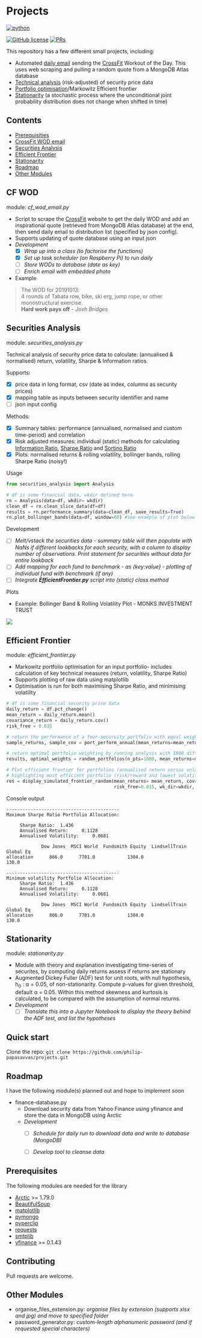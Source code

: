 # Projects

<p align="left">
    <a href="https://www.python.org/">
        <img src="https://ForTheBadge.com/images/badges/made-with-python.svg"
            alt="python"></a> &nbsp;
</p>

[![GitHub license](https://img.shields.io/badge/License-MIT-brightgreen.svg?style=flat-square)](https://github.com/VivekPa/AIAlpha/blob/master/LICENSE) 
[![PRs](https://img.shields.io/badge/PRs-welcome-brightgreen.svg?style=flat-square)](http://makeapullrequest.com)

This repository has a few different small projects, including:
- Automated [daily email](#cf-wod) sending the [CrossFit](http://www.crossfit.com) Workout of the Day. This uses web scraping and pulling a random quote from a MongoDB Atlas database
- [Technical analysis](#securities-analysis) (risk-adjusted) of security price data 
- [Portfolio optimisation](#efficient-frontier)/Markowitz Efficient frontier 
- [Stationarity](#stationarity) (a stochastic process where the unconditional joint probability 
 distribution does not change when shifted in time) 

## Contents
- [Prerequisities](#prerequisites)
- [CrossFit WOD email](#cf-wod)
- [Securities Analysis](#securities-analysis)
- [Efficient Frontier](#efficient-frontier)
- [Stationarity](#stationarity)
- [Roadmap](#roadmap)
- [Other Modules](#other-modules)


## CF WOD
module: *cf_wod_email.py*  
- Script to scrape the [CrossFit](http://www.crossfit.com) website to get the daily WOD and add an 
inspirational quote (retrieved from MongoDB Atlas database) at the end, then send daily email to distribution list (specified by json config).
- Supports updating of quote database using an input json
- *Development*
    - [X] *Wrap up into a class (to factorise the functions)*
    - [X] *Set up task scheduler (on Raspberry Pi) to run daily*
    - [ ] *Store WODs to database (date as key)*
    - [ ] *Enrich email with embedded photo*

- Example
> The WOD for 20191013:  
> 4 rounds of Tabata row, bike, ski erg, jump rope, or other monostructural exercise.   
> **Hard work pays off** - *Josh Bridges*

## Securities Analysis 
module: *securities_analysis.py*

Technical analysis of security price data to calculate: (annualised & normalised) 
return, volatility, Sharpe & Information ratios.

Supports:
- [X] price data in long format, csv (date as index, columns as security prices)
- [X] mapping table as inputs between security identifier and name
- [ ] json input config 

Methods:
 - [X] Summary tables: performance (annualised, normalised and custom time-period) and correlation
 - [X] Risk adjusted measures: individual (static) methods for calculating [Information Ratio](https://www.investopedia.com/terms/i/informationratio.asp),
  [Sharpe Ratio](https://www.investopedia.com/terms/s/sharperatio.asp) and [Sortino Ratio](https://www.investopedia.com/terms/s/sortinoratio.asp)
 - [X] Plots: normalised returns & rolling volatility, bollinger bands, rolling Sharpe Ratio (noisy!)

Usage
```python
from securities_analysis import Analysis

# df is some financial data, wkdir defined here
rn = Analysis(data=df, wkdir= wkdir)
clean_df = rn.clean_slice_data(df=df)
results = rn.performance_summary(data=clean_df, save_results=True)
rn.plot_bollinger_bands(data=df, window=60) #see example of plot below
```

Development
- [ ] *Melt/vstack the securities data - summary table will then populate with NaNs if different lookbacks for 
each security, with a column to display number of observations. Print statement for
securities without data for entire lookback*
- [ ] *Add mapping for each fund to benchmark - as {key:value} - plotting of individual fund with benchmark (if any)*
- [ ] *Integrate **EfficientFrontier.py** script into (static) class method*

Plots
- Example: Bollinger Band & Rolling Volatility Plot - MONKS INVESTMENT TRUST
<img src="https://pythonpapshome.files.wordpress.com/2019/10/monks-investment-trust-plc-price-vol-history.png">

## Efficient Frontier
module: *efficient_frontier.py*
- Markowitz portfolio optimisation for an input portfolio- includes calculation of key
technical measures (return, volatility, Sharpe Ratio)
- Supports plotting of raw data using matplotlib
- Optimisation is run for both maximising Sharpe Ratio, and minimising volatility
```python
# df is some financial security price data
daily_return = df.pct_change()
mean_return = daily_return.mean()
covariance_return = daily_return.cov()
risk_free = 0.015

# return the performance of a four-securuity portfolio with equal weighting
sample_returns, sample_cov = port_perform_annual(mean_returns=mean_return, cov=covariance_return, weights=np.repeat(0.25,4))

# return optimal portfolio weighting by running analysis with 1000 different portfolio weight combinations
results, optimal_weights = random_portfolios(n_pts=1000, mean_returns=mean_return, cov=covariance_return, risk_free=0.015)

# Plot efficient frontier for portfolios (annualised return versus volatility) - bullet shape,
# highlighting most efficient portfolio (risk/reward and lowest volatility)
res = display_simulated_frontier_random(mean_returns= mean_return, cov= covariance_return, n_pts=500, \
                                        risk_free=0.015, wk_dir=wkdir, save_results=True, save_plots=False)
```
Console output
```
------------------------------------------
Maximum Sharpe Ratio Portfolio Allocation: 
 
 	 Sharpe Ratio: 	1.436 
 	 Annualised Return: 	0.1128  
 	 Annualised Volatility: 	0.0681 
 
             Dow Jones  MSCI World  Fundsmith Equity  LindsellTrain Global Eq
allocation      866.0      7701.0            1304.0                    130.0

------------------------------------------
Minimum volatility Portfolio Allocation: 
 	 Sharpe Ratio: 	1.436 
 	 Annualised Return: 	0.1128  
 	 Annualised Volatility: 	0.0681 
 
             Dow Jones  MSCI World  Fundsmith Equity  LindsellTrain Global Eq
allocation      866.0      7701.0            1304.0                    130.0
```

## Stationarity
module: *stationarity.py*
- Module with theory and explanation investigating time-series of securites, by computing daily returns assess if returns are stationary
- Augmented Dickey Fuller (ADF) test for unit roots, with null hypothesis,
  h<sub>0</sub> : &alpha; = 0.05, of non-stationarity. Compute p-values for given threshold, default 
  &alpha; = 0.05. 
  Within this method skewness and kurtosis is calculated, to be compared with the assumption of normal returns.
- *Development*
    - [ ] *Translate this into a Jupyter Notebook to display the theory behind the ADF test, and list the hypotheses*

## Quick start
Clone the repo: `git clone https://github.com/philip-papasavvas/projects.git`

## Roadmap
I have the following module(s) planned out and hope to implement soon
                                                                                                                             
- finance-database.py
    - Download security data from Yahoo Finance using yfinance and store the data in MongoDB using Arctic
    - *Development*
        - [ ] *Schedule for daily run to download data and write to database (MongoDB)*
        - [ ] *Develop tool to cleanse data* 


## Prerequisites
The following modules are needed for the library
* [Arctic](https://github.com/manahl/arctic) >= 1.79.0
* [BeautifulSoup](https://www.crummy.com/software/BeautifulSoup/bs4/doc/)
* [matplotlib](https://github.com/matplotlib/matplotlib)
* [pymongo](https://github.com/mher/pymongo)
* [pyperclip](https://github.com/asweigart/pyperclip)
* [requests](https://pypi.org/project/requests/2.7.0/)
* [smtplib](https://docs.python.org/3/library/smtplib.html)
* [yfinance](https://github.com/ranaroussi/yfinance) >= 0.1.43

## Contributing
Pull requests are welcome.

## Other Modules
- organise_files_extension.py: *organise files by extension (supports xlsx and jpg) and move to specified folder*
- password_generator.py: *custom-length alphanumeric password (and if requested special characters)*
